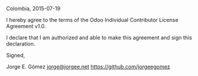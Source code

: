 Colombia, 2015-07-19

I hereby agree to the terms of the Odoo Individual Contributor License
Agreement v1.0.

I declare that I am authorized and able to make this agreement and sign this
declaration.

Signed,

Jorge E. Gómez jorge@jorgee.net https://github.com/jorgeegomez
